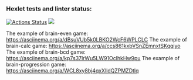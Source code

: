 ### Hexlet tests and linter status:
[![Actions Status](https://github.com/UltraRossa/frontend-project-44/workflows/hexlet-check/badge.svg)](https://github.com/UltraRossa/frontend-project-44/actions)
<a href="https://codeclimate.com/github/UltraRossa/frontend-project-44/maintainability"><img src="https://api.codeclimate.com/v1/badges/a4520770410bb91dbe65/maintainability" /></a>

The example of brain-even game: https://asciinema.org/a/dBsuVUb5k0LBKO2WcF6WPLCLC
The example of brain-calc game: https://asciinema.org/a/ccs861kxbVSnZEmnxtSKqqiyo
The example of brain-bcd game: https://asciinema.org/a/kp7s37lrWu5LW91OclhkHw9pu
The example of brain-progression game: https://asciinema.org/a/WCL8xy8bj4qxXlldQZPMZDtlq